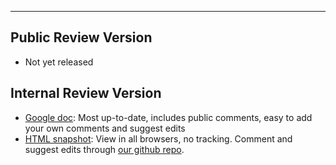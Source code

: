 ----

## Public Review Version

* Not yet released

## Internal Review Version

* [Google doc](https://docs.google.com/document/d/1WWYQ33Y9ENcueiFnrb3hJzD2rxKCRw9ok8T3PrDLOB8/edit):  Most up-to-date, includes public comments, easy to add your own comments and suggest edits
* [HTML snapshot](./snapshot.html): View in all browsers, no tracking.  Comment and suggest edits through <a href="https://github.com/w3c/credweb/issues">our github repo</a>.


